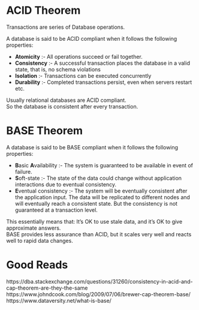 <h1>ACID Theorem</h1>
  <p>Transactions are series of Database operations.</p>
  <p>A database is said to be ACID compliant when it follows the following properties:</p>
  <ul>
    <li><b>Atomicity</b> :- All operations succeed or fail together.</li>
    <li><b>Consistency</b> :- A successful transaction places the database in a valid state, that is, no schema violations</li>
    <li><b>Isolation</b> :- Transactions can be executed concurrently </li>
    <li><b>Durability</b> :- Completed transactions persist, even when servers restart etc.</li>
  </ul>
  <p>Usually relational databases are ACID compliant. <br/>
    So the database is consistent after every transaction.
  </p>

<h1>BASE Theorem</h1>
  <p>A database is said to be BASE compliant when it follows the following properties:</p>
  <ul>
    <li><b>B</b>asic <b>A</b>vailability :- The system is guaranteed to be available in event of failure.</li>
    <li><b>S</b>oft-state :- The state of the data could change without application interactions due to eventual consistency.</li>
    <li><b>E</b>ventual consistency :- The system will be eventually consistent after the application input. The data will be replicated to different nodes and will eventually reach a consistent state. But the consistency is not guaranteed at a transaction level.</li>
  </ul>
  <p>This essentially means that: It’s OK to use stale data, and it’s OK to give approximate answers. <br/>
     BASE provides less assurance than ACID, but it scales very well and reacts well to rapid data changes.
  </p>

<h1>Good Reads</h1>
  https://dba.stackexchange.com/questions/31260/consistency-in-acid-and-cap-theorem-are-they-the-same <br/>
  https://www.johndcook.com/blog/2009/07/06/brewer-cap-theorem-base/ <br/>
  https://www.dataversity.net/what-is-base/
  

